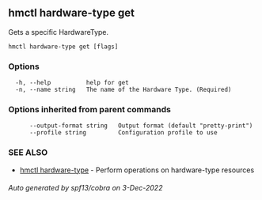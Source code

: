 ## hmctl hardware-type get

Gets a specific HardwareType.

```
hmctl hardware-type get [flags]
```

### Options

```
  -h, --help          help for get
  -n, --name string   The name of the Hardware Type. (Required)
```

### Options inherited from parent commands

```
      --output-format string   Output format (default "pretty-print")
      --profile string         Configuration profile to use
```

### SEE ALSO

* [hmctl hardware-type](hmctl_hardware-type.md)	 - Perform operations on hardware-type resources

###### Auto generated by spf13/cobra on 3-Dec-2022
